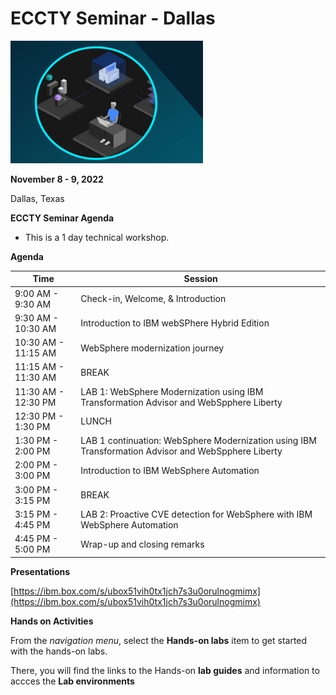 # ECCTY Seminar - Dallas

![](images/techjam.png)


**November 8 - 9, 2022** 

Dallas, Texas


**ECCTY Seminar Agenda**

  - This is a 1 day technical workshop.  
  
  

**Agenda**


Time | Session 
--------------|----------
9:00 AM - 9:30 AM | Check-in, Welcome, & Introduction 
9:30 AM  - 10:30 AM | Introduction to IBM webSPhere Hybrid Edition
10:30 AM - 11:15 AM | WebSphere modernization journey
11:15 AM  - 11:30 AM | BREAK
11:30 AM - 12:30 PM | LAB 1: WebSphere Modernization using IBM Transformation Advisor and WebSpphere Liberty
12:30 PM - 1:30 PM | LUNCH
1:30 PM - 2:00 PM | LAB 1 continuation: WebSphere Modernization using IBM Transformation Advisor and WebSpphere Liberty
2:00 PM - 3:00 PM | Introduction to IBM WebSphere Automation
3:00 PM  - 3:15 PM | BREAK
3:15 PM - 4:45 PM | LAB 2: Proactive CVE detection for WebSphere with IBM WebSphere Automation
4:45 PM - 5:00 PM | Wrap-up and closing remarks 


**Presentations**

[https://ibm.box.com/s/ubox51vih0tx1jch7s3u0orulnogmimx](https://ibm.box.com/s/ubox51vih0tx1jch7s3u0orulnogmimx)



**Hands on Activities**


From the _navigation menu_, select the **Hands-on labs** item to get started with the hands-on labs. 

There, you will find the links to the Hands-on **lab guides** and information to accces the **Lab environments** 



